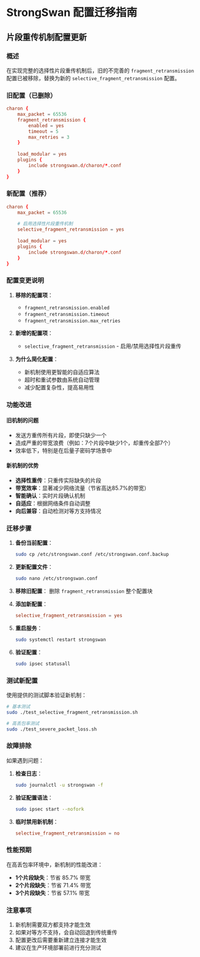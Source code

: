 # StrongSwan 配置迁移指南

## 片段重传机制配置更新

### 概述

在实现完整的选择性片段重传机制后，旧的不完善的 `fragment_retransmission` 配置已被移除，替换为新的 `selective_fragment_retransmission` 配置。

### 旧配置（已删除）

```conf
charon {
    max_packet = 65536
    fragment_retransmission {
        enabled = yes
        timeout = 5
        max_retries = 3
    }
    
    load_modular = yes
    plugins {
        include strongswan.d/charon/*.conf
    }
}
```

### 新配置（推荐）

```conf
charon {
    max_packet = 65536
    
    # 启用选择性片段重传机制
    selective_fragment_retransmission = yes
    
    load_modular = yes
    plugins {
        include strongswan.d/charon/*.conf
    }
}
```

### 配置变更说明

1. **移除的配置项**：
   - `fragment_retransmission.enabled`
   - `fragment_retransmission.timeout`
   - `fragment_retransmission.max_retries`

2. **新增的配置项**：
   - `selective_fragment_retransmission` - 启用/禁用选择性片段重传

3. **为什么简化配置**：
   - 新机制使用更智能的自适应算法
   - 超时和重试参数由系统自动管理
   - 减少配置复杂性，提高易用性

### 功能改进

#### 旧机制的问题
- 发送方重传所有片段，即使只缺少一个
- 造成严重的带宽浪费（例如：7个片段中缺少1个，却重传全部7个）
- 效率低下，特别是在后量子密码学场景中

#### 新机制的优势
- **选择性重传**：只重传实际缺失的片段
- **带宽效率**：显著减少网络流量（节省高达85.7%的带宽）
- **智能确认**：实时片段确认机制
- **自适应**：根据网络条件自动调整
- **向后兼容**：自动检测对等方支持情况

### 迁移步骤

1. **备份当前配置**：
   ```bash
   sudo cp /etc/strongswan.conf /etc/strongswan.conf.backup
   ```

2. **更新配置文件**：
   ```bash
   sudo nano /etc/strongswan.conf
   ```

3. **移除旧配置**：
   删除 `fragment_retransmission` 整个配置块

4. **添加新配置**：
   ```conf
   selective_fragment_retransmission = yes
   ```

5. **重启服务**：
   ```bash
   sudo systemctl restart strongswan
   ```

6. **验证配置**：
   ```bash
   sudo ipsec statusall
   ```

### 测试新配置

使用提供的测试脚本验证新机制：

```bash
# 基本测试
sudo ./test_selective_fragment_retransmission.sh

# 高丢包率测试
sudo ./test_severe_packet_loss.sh
```

### 故障排除

如果遇到问题：

1. **检查日志**：
   ```bash
   sudo journalctl -u strongswan -f
   ```

2. **验证配置语法**：
   ```bash
   sudo ipsec start --nofork
   ```

3. **临时禁用新机制**：
   ```conf
   selective_fragment_retransmission = no
   ```

### 性能预期

在高丢包率环境中，新机制的性能改进：

- **1个片段缺失**：节省 85.7% 带宽
- **2个片段缺失**：节省 71.4% 带宽  
- **3个片段缺失**：节省 57.1% 带宽

### 注意事项

1. 新机制需要双方都支持才能生效
2. 如果对等方不支持，会自动回退到传统重传
3. 配置更改后需要重新建立连接才能生效
4. 建议在生产环境部署前进行充分测试 